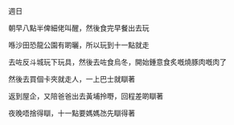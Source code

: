 週日

朝早八點半俾細佬叫醒，然後食完早餐出去玩

喺沙田恐龍公園有啲曬，所以玩到十一點就走

去咗反斗城玩下玩具，然後去咗食烏冬，開始鍾意食炙嘅燒豚肉嘅肉了

然後去買個卡夾就走人，一上巴士就瞓著

返到屋企，又陪爸爸出去黃埔拎嘢，回程差啲瞓著

夜晚唔捨得瞓，十一點要媽媽氹先瞓得著
